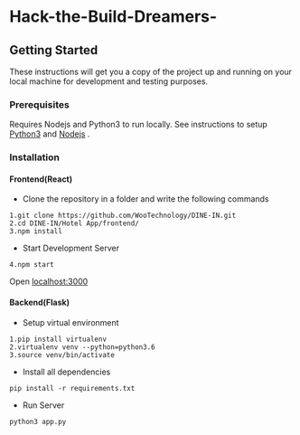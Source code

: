 # Hack-the-Build-Dreamers-

## Getting Started
These instructions will get you a copy of the project up and running on your local machine for development and testing purposes.

### Prerequisites
Requires Nodejs and Python3 to run locally. See instructions to setup [Python3](https://www.python.org/downloads/) and [Nodejs](https://nodejs.org/en/download/) .

### Installation
#### Frontend(React)
* Clone the repository in a folder and write the following commands
```
1.git clone https://github.com/WooTechnology/DINE-IN.git
2.cd DINE-IN/Hotel App/frontend/
3.npm install
```
* Start Development Server
```
4.npm start
```
Open [localhost:3000](https://localhost:3000)
#### Backend(Flask)
* Setup virtual environment
```
1.pip install virtualenv
2.virtualenv venv --python=python3.6
3.source venv/bin/activate
```
* Install all dependencies
```
pip install -r requirements.txt
```
* Run Server
```
python3 app.py
```
